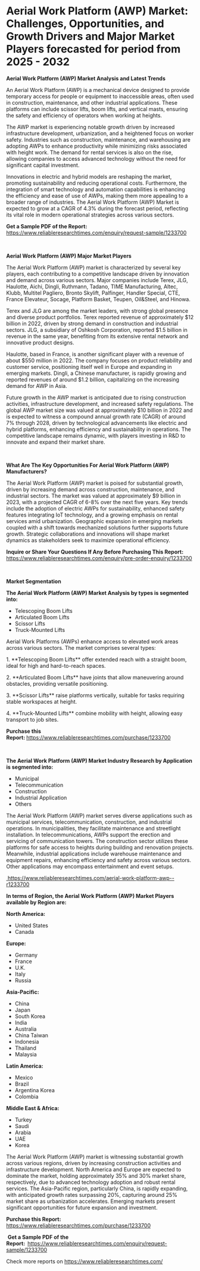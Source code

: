 <p><h1>Aerial Work Platform (AWP) Market: Challenges, Opportunities, and Growth Drivers and Major Market Players forecasted for period from 2025 - 2032</h1></p><p><strong>Aerial Work Platform (AWP) Market Analysis and Latest Trends</strong></p>
<p><p>An Aerial Work Platform (AWP) is a mechanical device designed to provide temporary access for people or equipment to inaccessible areas, often used in construction, maintenance, and other industrial applications. These platforms can include scissor lifts, boom lifts, and vertical masts, ensuring the safety and efficiency of operators when working at heights.</p><p>The AWP market is experiencing notable growth driven by increased infrastructure development, urbanization, and a heightened focus on worker safety. Industries such as construction, maintenance, and warehousing are adopting AWPs to enhance productivity while minimizing risks associated with height work. The demand for rental services is also on the rise, allowing companies to access advanced technology without the need for significant capital investment.</p><p>Innovations in electric and hybrid models are reshaping the market, promoting sustainability and reducing operational costs. Furthermore, the integration of smart technology and automation capabilities is enhancing the efficiency and ease of use of AWPs, making them more appealing to a broader range of industries. The Aerial Work Platform (AWP) Market is expected to grow at a CAGR of 4.3% during the forecast period, reflecting its vital role in modern operational strategies across various sectors.</p></p>
<p><strong>Get a Sample PDF of the Report:&nbsp;</strong> <a href="https://www.reliableresearchtimes.com/enquiry/request-sample/1233700?utm_campaign=2620&utm_medium=2&utm_source=Github&utm_content=ia&utm_term=27022025&utm_id=aerial-work-platform-awp">https://www.reliableresearchtimes.com/enquiry/request-sample/1233700</a></p>
<p>&nbsp;</p>
<p><strong>Aerial Work Platform (AWP) Major Market Players</strong></p>
<p><p>The Aerial Work Platform (AWP) market is characterized by several key players, each contributing to a competitive landscape driven by innovation and demand across various sectors. Major companies include Terex, JLG, Haulotte, Aichi, Dingli, Ruthmann, Tadano, TIME Manufacturing, Altec, Klubb, Multitel Pagliero, Bronto Skylift, Palfinger, Handler Special, CTE, France Elevateur, Socage, Platform Basket, Teupen, Oil&Steel, and Hinowa.</p><p>Terex and JLG are among the market leaders, with strong global presence and diverse product portfolios. Terex reported revenue of approximately $12 billion in 2022, driven by strong demand in construction and industrial sectors. JLG, a subsidiary of Oshkosh Corporation, reported $1.5 billion in revenue in the same year, benefiting from its extensive rental network and innovative product designs.</p><p>Haulotte, based in France, is another significant player with a revenue of about $550 million in 2022. The company focuses on product reliability and customer service, positioning itself well in Europe and expanding in emerging markets. Dingli, a Chinese manufacturer, is rapidly growing and reported revenues of around $1.2 billion, capitalizing on the increasing demand for AWP in Asia.</p><p>Future growth in the AWP market is anticipated due to rising construction activities, infrastructure development, and increased safety regulations. The global AWP market size was valued at approximately $10 billion in 2022 and is expected to witness a compound annual growth rate (CAGR) of around 7% through 2028, driven by technological advancements like electric and hybrid platforms, enhancing efficiency and sustainability in operations. The competitive landscape remains dynamic, with players investing in R&D to innovate and expand their market share.</p></p>
<p>&nbsp;</p>
<p><strong>What Are The Key Opportunities For Aerial Work Platform (AWP) Manufacturers?</strong></p>
<p><p>The Aerial Work Platform (AWP) market is poised for substantial growth, driven by increasing demand across construction, maintenance, and industrial sectors. The market was valued at approximately $9 billion in 2023, with a projected CAGR of 6-8% over the next five years. Key trends include the adoption of electric AWPs for sustainability, enhanced safety features integrating IoT technology, and a growing emphasis on rental services amid urbanization. Geographic expansion in emerging markets coupled with a shift towards mechanized solutions further supports future growth. Strategic collaborations and innovations will shape market dynamics as stakeholders seek to maximize operational efficiency.</p></p>
<p><strong>Inquire or Share Your Questions If Any Before Purchasing This Report:</strong> <a href="https://www.reliableresearchtimes.com/enquiry/pre-order-enquiry/1233700?utm_campaign=2620&utm_medium=2&utm_source=Github&utm_content=ia&utm_term=27022025&utm_id=aerial-work-platform-awp">https://www.reliableresearchtimes.com/enquiry/pre-order-enquiry/1233700</a></p>
<p>&nbsp;</p>
<p><strong>Market Segmentation</strong></p>
<p><strong>The Aerial Work Platform (AWP) Market Analysis by types is segmented into:</strong></p>
<p><ul><li>Telescoping Boom Lifts</li><li>Articulated Boom Lifts</li><li>Scissor Lifts</li><li>Truck-Mounted Lifts</li></ul></p>
<p><p>Aerial Work Platforms (AWPs) enhance access to elevated work areas across various sectors. The market comprises several types: </p><p>1. **Telescoping Boom Lifts** offer extended reach with a straight boom, ideal for high and hard-to-reach spaces.</p><p>2. **Articulated Boom Lifts** have joints that allow maneuvering around obstacles, providing versatile positioning. </p><p>3. **Scissor Lifts** raise platforms vertically, suitable for tasks requiring stable workspaces at height. </p><p>4. **Truck-Mounted Lifts** combine mobility with height, allowing easy transport to job sites.</p></p>
<p><strong>Purchase this Report:&nbsp;</strong><a href="https://www.reliableresearchtimes.com/purchase/1233700?utm_campaign=2620&utm_medium=2&utm_source=Github&utm_content=ia&utm_term=27022025&utm_id=aerial-work-platform-awp">https://www.reliableresearchtimes.com/purchase/1233700</a></p>
<p>&nbsp;</p>
<p><strong>The Aerial Work Platform (AWP) Market Industry Research by Application is segmented into:</strong></p>
<p><ul><li>Municipal</li><li>Telecommunication</li><li>Construction</li><li>Industrial Application</li><li>Others</li></ul></p>
<p><p>The Aerial Work Platform (AWP) market serves diverse applications such as municipal services, telecommunication, construction, and industrial operations. In municipalities, they facilitate maintenance and streetlight installation. In telecommunications, AWPs support the erection and servicing of communication towers. The construction sector utilizes these platforms for safe access to heights during building and renovation projects. Meanwhile, industrial applications include warehouse maintenance and equipment repairs, enhancing efficiency and safety across various sectors. Other applications may encompass entertainment and event setups.</p></p>
<p><a href="https://www.reliableresearchtimes.com/aerial-work-platform-awp--r1233700?utm_campaign=2620&utm_medium=2&utm_source=Github&utm_content=ia&utm_term=27022025&utm_id=aerial-work-platform-awp">&nbsp;https://www.reliableresearchtimes.com/aerial-work-platform-awp--r1233700</a></p>
<p><strong>In terms of Region, the Aerial Work Platform (AWP) Market Players available by Region are:</strong></p>
<p>
    <p> <strong> North America: </strong>
        <ul>
            <li>United States</li>
            <li>Canada</li>
        </ul>
        </p> 
    <p> <strong> Europe: </strong>
        <ul>
            <li>Germany</li>
            <li>France</li>
            <li>U.K.</li>
            <li>Italy</li>
            <li>Russia</li>
        </ul>
        </p> 
    <p> <strong> Asia-Pacific: </strong>
        <ul>
            <li>China</li>
            <li>Japan</li>
            <li>South Korea</li>
            <li>India</li>
            <li>Australia</li>
            <li>China Taiwan</li>
            <li>Indonesia</li>
            <li>Thailand</li>
            <li>Malaysia</li>
        </ul>
        </p> 
    <p> <strong> Latin America: </strong>
        <ul>
            <li>Mexico</li>
            <li>Brazil</li>
            <li>Argentina Korea</li>
            <li>Colombia</li>
        </ul>
        </p> 
    <p> <strong> Middle East & Africa: </strong>
        <ul>
            <li>Turkey</li>
            <li>Saudi</li>
            <li>Arabia</li>
            <li>UAE</li>
            <li>Korea</li>
        </ul>
    </p>
    </p>
<p><p>The Aerial Work Platform (AWP) market is witnessing substantial growth across various regions, driven by increasing construction activities and infrastructure development. North America and Europe are expected to dominate the market, holding approximately 35% and 30% market share, respectively, due to advanced technology adoption and robust rental services. The Asia-Pacific region, particularly China, is rapidly expanding, with anticipated growth rates surpassing 20%, capturing around 25% market share as urbanization accelerates. Emerging markets present significant opportunities for future expansion and investment.</p></p>
<p><strong>Purchase this Report: </strong><a href="https://www.reliableresearchtimes.com/purchase/1233700?utm_campaign=2620&utm_medium=2&utm_source=Github&utm_content=ia&utm_term=27022025&utm_id=aerial-work-platform-awp">https://www.reliableresearchtimes.com/purchase/1233700</a></p>
<p>&nbsp;<strong>Get a Sample PDF of the Report:&nbsp;&nbsp;</strong><a href="https://www.reliableresearchtimes.com/enquiry/request-sample/1233700?utm_campaign=2620&utm_medium=2&utm_source=Github&utm_content=ia&utm_term=27022025&utm_id=aerial-work-platform-awp">https://www.reliableresearchtimes.com/enquiry/request-sample/1233700</a></p>
<p><strong></strong></p>
<p>Check more reports on <a href="https://www.reliableresearchtimes.com/?utm_campaign=2620&utm_medium=2&utm_source=Github&utm_content=ia&utm_term=27022025&utm_id=aerial-work-platform-awp">https://www.reliableresearchtimes.com/</a></p>